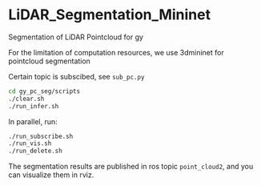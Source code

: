 # LiDAR_Segmentation_Mininet

Segmentation of LiDAR Pointcloud for gy



For the limitation of computation resources, we use 3dmininet for pointcloud segmentation



Certain topic is subscibed, see `sub_pc.py`

```bash
cd gy_pc_seg/scripts
./clear.sh
./run_infer.sh
```

In parallel, run:

```bash
./run_subscribe.sh
./run_vis.sh
./run_delete.sh
```



The segmentation results are published in ros topic `point_cloud2`, and you can visualize them in rviz.
